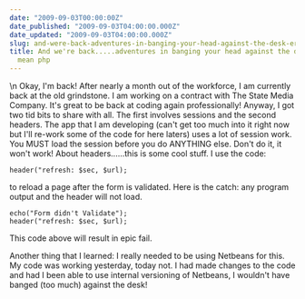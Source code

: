 ```yaml
---
date: "2009-09-03T00:00:00Z"
date_published: "2009-09-03T04:00:00.000Z"
date_updated: "2009-09-03T04:00:00.000Z"
slug: and-were-back-adventures-in-banging-your-head-against-the-desk-err-i-mean-php
title: And we're back.....adventures in banging your head against the desk..err...I
  mean php
---
```


\n    Okay, I'm back!  After nearly a month out of the workforce, I am currently back at the old grindstone.  I am working on a contract with The State Media Company.  It's great to be back at coding again professionally!  Anyway, I got two tid bits to share with all.  The first involves sessions and the second headers.  The app that I am developing (can't get too much into it right now but I'll re-work some of the code for here laters) uses a lot of session work.  You MUST load the session before you do ANYTHING else.  Don't do it, it won't work!  About headers......this is some cool stuff.  I use the code:

    header("refresh: $sec, $url);
    

to reload a page after the form is validated.  Here is the catch: any program output and the header will not load.

    echo("Form didn't Validate");
    header("refresh: $sec, $url);
    

This code above will result in epic fail.

Another thing that I learned: I really needed to be using Netbeans for this.  My code was working yesterday, today not.  I had made changes to the code and had I been able to use internal versioning of Netbeans, I wouldn't have banged (too much) against the desk!
